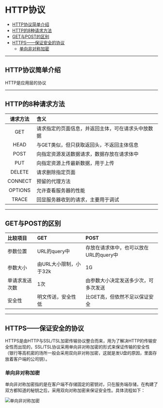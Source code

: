# HTTP协议

<!-- TOC -->

- [HTTP协议简单介绍](#http协议简单介绍)
- [HTTP的8种请求方法](#http的8种请求方法)
- [GET与POST的区别](#get与post的区别)
- [HTTPS——保证安全的协议](#https保证安全的协议)
  - [单向非对称加密](#单向非对称加密)

<!-- /TOC -->

---
## HTTP协议简单介绍

HTTP是应用层的协议

---
## HTTP的8种请求方法

|请求方法|含义|
|:-----:|:---|
|GET|请求指定的页面信息，并返回主体，可在请求头中放数据|
|HEAD|与GET类似，但只获取返回头，不返回主体信息|
|POST|向指定资源发送数据请求，数据存放在请求体中|
|PUT|向指定资源上传最新数据，用于上传|
|DELETE|请求删除指定页面|
|CONNECT|预留的代理方法|
|OPTIONS|允许查看服务器的性能|
|TRACE|回显服务器收到的请求，主要用于调试|

---
## GET与POST的区别

|比较项目|GET|POST|
|:------|:--|:---|
|参数位置|URL的query中|存放在请求体中，也可以放在URL的query中|
|参数大小|由URL大小限制，小于32k|1G|
|单请求发送次数|1次|由参数大小决定发送多少次，可多次发送|
|安全性|明文传送，安全性低|比GET高，但依然不足以保证安全|

---
## HTTPS——保证安全的协议

HTTPS是由HTTP与SSL/TSL加密传输协议整合而来，用为了解决HTTP的传输安全性而出现的，SSL/TSL协议采用单向非对称加密的形式来保证传输的安全性（银行等高机密的场所一般会采用双向非对称加密，这就是发U盘的原因，里面存放着客户端的公司钥）。

### 单向非对称加密

单向非对称加密指的是在客户端不存储固定的密钥对，只在服务端存储，在构建了双方都知道的秘钥之后，采用双向对称加密来保证安全性。具体流程如下：

![单向非对称加密](https://cdn.jsdelivr.net/gh/leiyu1997/ImageHostingService@master/resources/blogs/单向非对称加密.png)



